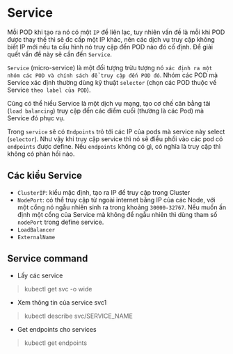 # Service

Mỗi POD khi tạo ra nó có một `IP` để liên lạc, tuy nhiên vấn đề là mỗi khi POD được thay thế thì sẽ đc cấp một IP khác, nên các dịch vụ truy cập không biết IP mới nếu ta cấu hình nó truy cập đến POD nào đó cố định. Để giải quết vấn đề này sẽ cần đến `Service`.

`Service` (micro-service) là một đối tượng trừu tượng nó `xác định ra một nhóm các POD và chính sách để truy cập đến POD đó`. Nhóm các POD mà Service xác định thường dùng kỹ thuật `selector` (chọn các POD thuộc về Service `theo label của POD`).

Cũng có thể hiểu Service là một dịch vụ mạng, tạo cơ chế cân bằng tải (`load balancing`) truy cập đến các điểm cuối (thường là các Pod) mà Service đó phục vụ.

Trong `service` sẽ có `Endpoints` trỏ tới các IP của pods mà service này select (`selector`). Như vậy khi truy cập service thì nó sẽ điều phối vào các pod có `endpoints` được define. Nếu `endpoints` không có gì, có nghĩa là truy cập thì không có phản hồi nào.

## Các kiểu Service

- `ClusterIP`: kiểu mặc định, tạo ra IP để truy cập trong Cluster
- `NodePort`: có thể truy cập từ ngoài internet bằng IP của các Node, với một cổng nó ngẫu nhiên sinh ra trong khoảng `30000-32767`. Nếu muốn ấn định một cổng của Service mà không để ngẫu nhiên thì dùng tham số `nodePort` trong define service.
- `LoadBalancer`
- `ExternalName`

## Service command

- Lấy các service

> kubectl get svc -o wide

- Xem thông tin của service svc1

> kubectl describe svc/SERVICE_NAME

- Get endpoints cho services

> kubectl get endpoints
